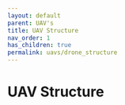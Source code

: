 ```yaml
---
layout: default
parent: UAV's
title: UAV Structure
nav_order: 1
has_children: true
permalink: uavs/drone_structure
---
```


# UAV Structure
<!-- <img src="/fig/Ativo5.png" alt="f450 structure" style="height: 100px; width:100px;"/> -->